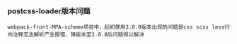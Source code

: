 ### postcss-loader版本问题

```
webpack-front-MPA-scheme项目中，起初使用3.0.0版本出现的问题是css scss less行内注释无法解析产生报错，降版本至2.0.8后问题得以解决
```

